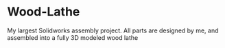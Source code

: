 # Wood-Lathe
My largest Solidworks assembly project. All parts are designed by me, and assembled into a fully 3D modeled wood lathe 
